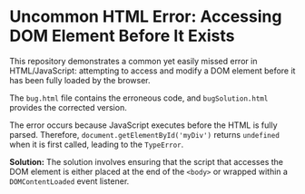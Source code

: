 # Uncommon HTML Error: Accessing DOM Element Before It Exists

This repository demonstrates a common yet easily missed error in HTML/JavaScript: attempting to access and modify a DOM element before it has been fully loaded by the browser. 

The `bug.html` file contains the erroneous code, and `bugSolution.html` provides the corrected version.

The error occurs because JavaScript executes before the HTML is fully parsed.  Therefore, `document.getElementById('myDiv')` returns `undefined` when it is first called, leading to the `TypeError`. 

**Solution:** The solution involves ensuring that the script that accesses the DOM element is either placed at the end of the `<body>` or wrapped within a `DOMContentLoaded` event listener.